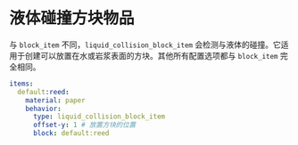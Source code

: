 # 液体碰撞方块物品

与 `block_item` 不同，`liquid_collision_block_item` 会检测与液体的碰撞。它适用于创建可以放置在水或岩浆表面的方块。其他所有配置选项都与 `block_item` 完全相同。

```yaml
items:
  default:reed:
    material: paper
    behavior:
      type: liquid_collision_block_item
      offset-y: 1 # 放置方块的位置
      block: default:reed
```
